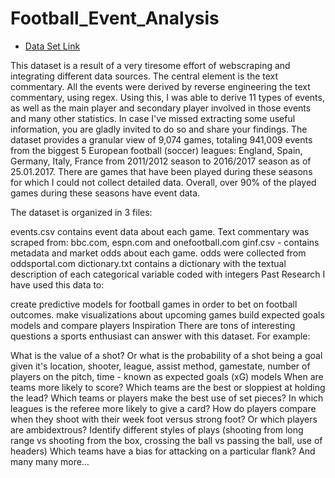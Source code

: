 # Football_Event_Analysis

- [Data Set Link](https://www.kaggle.com/datasets/secareanualin/football-events?resource=download)

This dataset is a result of a very tiresome effort of webscraping and integrating different data sources. The central element is the text commentary. All the events were derived by reverse engineering the text commentary, using regex. Using this, I was able to derive 11 types of events, as well as the main player and secondary player involved in those events and many other statistics. In case I've missed extracting some useful information, you are gladly invited to do so and share your findings. The dataset provides a granular view of 9,074 games, totaling 941,009 events from the biggest 5 European football (soccer) leagues: England, Spain, Germany, Italy, France from 2011/2012 season to 2016/2017 season as of 25.01.2017.
There are games that have been played during these seasons for which I could not collect detailed data. Overall, over 90% of the played games during these seasons have event data.

The dataset is organized in 3 files:

events.csv contains event data about each game. Text commentary was scraped from: bbc.com, espn.com and onefootball.com
ginf.csv - contains metadata and market odds about each game. odds were collected from oddsportal.com
dictionary.txt contains a dictionary with the textual description of each categorical variable coded with integers
Past Research
I have used this data to:

create predictive models for football games in order to bet on football outcomes.
make visualizations about upcoming games
build expected goals models and compare players
Inspiration
There are tons of interesting questions a sports enthusiast can answer with this dataset. For example:

What is the value of a shot? Or what is the probability of a shot being a goal given it's location, shooter, league, assist method, gamestate, number of players on the pitch, time - known as expected goals (xG) models
When are teams more likely to score?
Which teams are the best or sloppiest at holding the lead?
Which teams or players make the best use of set pieces?
In which leagues is the referee more likely to give a card?
How do players compare when they shoot with their week foot versus strong foot? Or which players are ambidextrous?
Identify different styles of plays (shooting from long range vs shooting from the box, crossing the ball vs passing the ball, use of headers)
Which teams have a bias for attacking on a particular flank?
And many many more…
